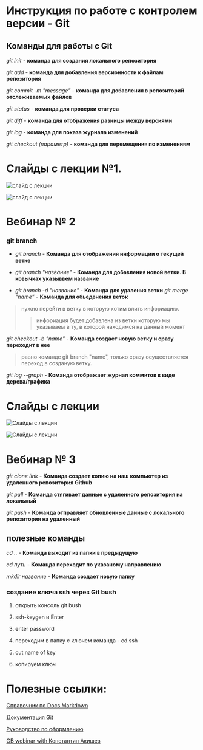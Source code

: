 # Инструкция по работе с контролем версии - Git

## Команды для работы с Git

*git init* - **команда для создания локального репозитория**

*git add* - **команда для добавления версионности к файлам репозитория**

*git commit -m "message"* - **команда для добавления в репозиторий отслеживаемых файлов**

*git status* - **команда для проверки статуса**

*git diff* - **команда для отображения разницы между версиями**

*git log* - **команда для показа журнала изменений**

*git checkout (параметр)* - **команда для перемещения по изменениям**
# Слайды с лекции №1.

![слайд с лекции](p_1.jpg)

![слайд с лекции](p_2.jpg)

# Вебинар № 2

### git branch

* *git branch* - **Команда для отображения информации о текущей ветке**

* *git branch "название"*  - **Команда для добавления новой ветки. В ковычках указыввем название**

* *git branch -d "название"*  - **Команда для удаления ветки**
*git merge "name"* - **Команда для обьеденения веток**
> нужно перейти в ветку в которую хотим влить инфориацию.
>> инфориация будет добавлена из ветки которую мы указываем в ту, в которой находимся на данный момент

*git checkout -b "name"* - **Команда создает новую ветку и сразу переходит в нее**
> равно команде git branch "name", только сразу осуществляется переход в созданую ветку.

*git log --graph* - **Команда отображает журнал коммитов в виде дерева/графика**

# Слайды с лекции

![Слайды с лекции](j_3.png)

![Слайды с лекции](j_4.png)

# Вебинар № 3

*git clone link* - **Команда создает копию на наш компьютер из удаленного репозитория Github**

*git pull* - **Команда стягивает данные с удаленного репозитория на локальный**

*git push* - **Команда отправляет обновленные данные с локального репозитория на удаленный**

## **полезные команды**

*cd ..* - **Команда выходит из папки в предыдущую**

*cd путь* - **Команда переходит по указаному направлению**

*mkdir название* - **Команда создает новую папку**

### создание ключа ssh через Git bush

1. открыть консоль git bush

2. ssh-keygen и Enter

3. enter password

4. переходим в папку с ключем команда - cd.ssh

5. cut name of key

6. копируем ключ

# Полезные ссылки:

[Справочник по Docs Markdown](https://docs.microsoft.com/ru-ru/contribute/markdown-reference#links)

[Документация Git](https://git-scm.com/book/ru/v2)

[Руководство по оформлению](https://gist.github.com/Jekins/2bf2d0638163f1294637)

[GB webinar with Константин Акишев](https://gb.ru/lessons/214025)